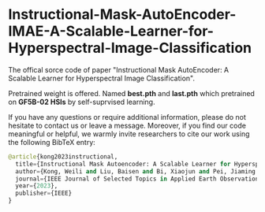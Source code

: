 # Instructional-Mask-AutoEncoder-IMAE-A-Scalable-Learner-for-Hyperspectral-Image-Classification


The offical sorce code of paper "Instructional Mask AutoEncoder: A Scalable Learner for Hyperspectral Image Classification". 


Pretrained weight is offered. Named **best.pth** and **last.pth** which pretrained on **GF5B-02 HSIs** by self-suprvised learning.

If you have any questions or require additional information, please do not hesitate to contact us or leave a message. 
Moreover, if you find our code meaningful or helpful, we warmly invite researchers to cite our work using the following BibTeX entry:


```python
@article{kong2023instructional,
  title={Instructional Mask Autoencoder: A Scalable Learner for Hyperspectral Image Classification},
  author={Kong, Weili and Liu, Baisen and Bi, Xiaojun and Pei, Jiaming and Chen, Zheng},
  journal={IEEE Journal of Selected Topics in Applied Earth Observations and Remote Sensing},
  year={2023},
  publisher={IEEE}
}
```

